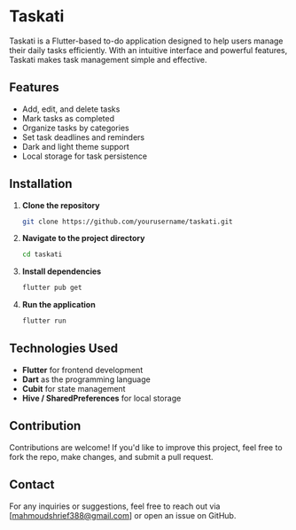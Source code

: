 # Taskati

Taskati is a Flutter-based to-do application designed to help users manage their daily tasks efficiently. With an intuitive interface and powerful features, Taskati makes task management simple and effective.

## Features

- Add, edit, and delete tasks
- Mark tasks as completed
- Organize tasks by categories
- Set task deadlines and reminders
- Dark and light theme support
- Local storage for task persistence

## Installation

1. **Clone the repository**
   ```bash
   git clone https://github.com/yourusername/taskati.git
   ```
2. **Navigate to the project directory**
   ```bash
   cd taskati
   ```
3. **Install dependencies**
   ```bash
   flutter pub get
   ```
4. **Run the application**
   ```bash
   flutter run
   ```


## Technologies Used

- **Flutter** for frontend development
- **Dart** as the programming language
- **Cubit** for state management
- **Hive / SharedPreferences** for local storage

## Contribution

Contributions are welcome! If you'd like to improve this project, feel free to fork the repo, make changes, and submit a pull request.

## Contact

For any inquiries or suggestions, feel free to reach out via [mahmoudshrief388@gmail.com] or open an issue on GitHub.



